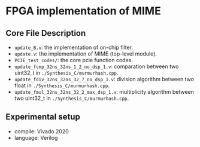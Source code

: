 FPGA implementation of MIME
============

Core File Description
--------------------
*  `update_B.v`: the implementation of on-chip filter.
*  `update.v`: the implementation of MIME (top-level module).
*  `PCIE_test_codes/`: the core pcie function codes.
*  `update_fcmp_32ns_32ns_1_2_no_dsp_1.v`: comparation between two uint32_t in `./Synthesis_C/murmurhash.cpp`.
*  `update_fdiv_32ns_32ns_32_7_no_dsp_1.v`: division algorithm between two float in `./Synthesis_C/murmurhash.cpp`.
*  `update_fmul_32ns_32ns_32_2_max_dsp_1.v`: multiplicity algorithm between two uint32_t in `./Synthesis_C/murmurhash.cpp`.

Experimental setup
--------------------
* compile: Vivado 2020
* language: Verilog
